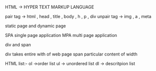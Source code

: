 HTML -> HYPER TEXT MARKUP LANGUAGE

pair tag  -> html , head , title , body , h , p , div
unpair tag  -> img , a , meta


static page and dynamic page

SPA single page application 
MPA multi page application

div and span

div takes entire with of web page 
span particular content of width

HTML list:-
ol ->order list
ul -> unordered list
dl -> descritpion list

